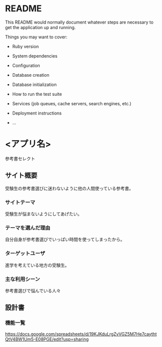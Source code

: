 # README

This README would normally document whatever steps are necessary to get the
application up and running.

Things you may want to cover:

* Ruby version

* System dependencies

* Configuration

* Database creation

* Database initialization

* How to run the test suite

* Services (job queues, cache servers, search engines, etc.)

* Deployment instructions

* ...
# <アプリ名>
参考書セレクト
## サイト概要
受験生の参考書選びに迷わないように他の人間使っている参考書。

### サイトテーマ
受験生が悩まないようにしてあげたい。

### テーマを選んだ理由
自分自身が参考書選びでいっぱい時間を使ってしまったから。

### ターゲットユーザ
進学を考えている地方の受験生。

### 主な利用シーン
参考書選びで悩んでいる人々

## 設計書


### 機能一覧
https://docs.google.com/spreadsheets/d/19KJKduLrgZvVGZ5M7He7caythtQtV4BW1Um5-E08PGE/edit?usp=sharing
